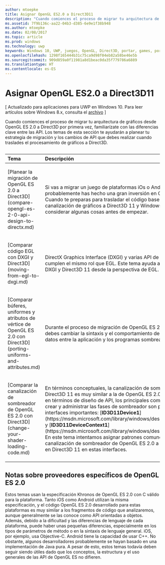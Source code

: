 ```yaml
---
author: mtoepke
title: Asignar OpenGL ES2.0 a Direct3D11
description: "Cuando comiences el proceso de migrar tu arquitectura de gráficos desde OpenGL ES 2.0 a Direct3D por primera vez, familiarízate con las diferencias clave entre las API."
ms.assetid: 7f9b136c-aa22-04b3-d385-6e9e1f38b948
ms.author: mtoepke
ms.date: 02/08/2017
ms.topic: article
ms.prod: windows
ms.technology: uwp
keywords: Windows 10, UWP, juegos, OpenGL, Direct3D, portar, games, porting
ms.openlocfilehash: 1298f165444b31c75ca9d98f04eb82a58be46e5b
ms.sourcegitcommit: 909d859a0f11981a8d1beac0da35f779786a6889
ms.translationtype: HT
ms.contentlocale: es-ES
---
```

# <a name="map-opengl-es-20-to-direct3d-11"></a>Asignar OpenGL ES2.0 a Direct3D11


\[ Actualizado para aplicaciones para UWP en Windows 10. Para leer artículos sobre Windows 8.x, consulta el [archivo](http://go.microsoft.com/fwlink/p/?linkid=619132) \]

Cuando comiences el proceso de migrar tu arquitectura de gráficos desde OpenGL ES 2.0 a Direct3D por primera vez, familiarízate con las diferencias clave entre las API. Los temas de esta sección te ayudarán a planear tu estrategia de migración y los cambios de API que debes realizar cuando traslades el procesamiento de gráficos a Direct3D.
## 
<table>
<colgroup>
<col width="50%" />
<col width="50%" />
</colgroup>
<thead>
<tr class="header">
<th align="left">Tema</th>
<th align="left">Descripción</th>
</tr>
</thead>
<tbody>
<tr class="odd">
<td align="left"><p>[Planear la migración de OpenGL ES 2.0 a Direct3D](compare-opengl-es-2-0-api-design-to-directx.md)</p></td>
<td align="left"><p>Si vas a migrar un juego de plataformas iOs o Android, probablemente has hecho una gran inversión en OpenGL ES 2.0. Cuando te preparas para trasladar el código base de la canalización de gráficos a Direct3D 11 y Windows Runtime, debes considerar algunas cosas antes de empezar.</p></td>
</tr>
<tr class="even">
<td align="left"><p>[Comparar código EGL con DXGI y Direct3D](moving-from-egl-to-dxgi.md)</p></td>
<td align="left"><p>DirectX Graphics Interface (DXGI) y varias API de Direct3D cumplen el mismo rol que EGL. Este tema ayuda a comprender DXGI y Direct3D 11 desde la perspectiva de EGL.</p></td>
</tr>
<tr class="odd">
<td align="left"><p>[Comparar búferes, uniformes y atributos de vértice de OpenGL ES 2.0 con Direct3D](porting-uniforms-and-attributes.md)</p></td>
<td align="left"><p>Durante el proceso de migración de OpenGL ES 2.0 a Direct3D 11, debes cambiar la sintaxis y el comportamiento de API para pasar datos entre la aplicación y los programas sombreadores.</p></td>
</tr>
<tr class="even">
<td align="left"><p>[Comparar la canalización de sombreador de OpenGL ES 2.0 con Direct3D](change-your-shader-loading-code.md)</p></td>
<td align="left"><p>En términos conceptuales, la canalización de sombreador de Direct3D 11 es muy similar a la de OpenGL ES 2.0. Sin embargo, en términos de diseño de API, los principales componentes para crear y administrar las fases de sombreador son partes de dos interfaces importantes: [<strong>ID3D11Device1</strong>](https://msdn.microsoft.com/library/windows/desktop/hh404575) y [<strong>ID3D11DeviceContext1</strong>](https://msdn.microsoft.com/library/windows/desktop/hh404598). En este tema intentamos asignar patrones comunes de API para la canalización de sombreador de OpenGL ES 2.0 a sus equivalentes en Direct3D 11 en estas interfaces.</p></td>
</tr>
</tbody>
</table>

 

## <a name="notes-on-specific-opengl-es-20-providers"></a>Notas sobre proveedores específicos de OpenGL ES 2.0


Estos temas usan la especificación Khronos de OpenGL ES 2.0 con C válido para la plataforma. Tanto iOS como Android utilizan la misma especificación, y el código OpenGL ES 2.0 desarrollado para estas plataformas es muy similar a los fragmentos de código que analizaremos, aunque generalmente se las conoce como API orientadas a objetos. Además, debido a la dificultad y las diferencias de lenguaje de cada plataforma, puede haber unas pequeñas diferencias, especialmente en los tipos de parámetros de método o en la sintaxis de lenguaje general. iOS, por ejemplo, usa Objective-C. Android tiene la capacidad de usar C++. No obstante, algunos desarrolladores probablemente se hayan basado en una implementación de Java pura. A pesar de esto, estos temas todavía deben seguir siendo útiles dado que los conceptos, la estructura y el uso generales de las API de OpenGL ES no difieren.

 

 




